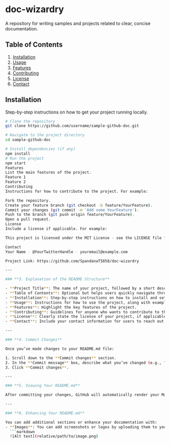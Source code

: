 # doc-wizardry
A repository for writing samples and projects related to clear, concise documentation.

## Table of Contents
1. [Installation](#installation)
2. [Usage](#usage)
3. [Features](#features)
4. [Contributing](#contributing)
5. [License](#license)
6. [Contact](#contact)

## Installation

Step-by-step instructions on how to get your project running locally.

```bash
# Clone the repository
git clone https://github.com/username/sample-github-doc.git

# Navigate to the project directory
cd sample-github-doc

# Install dependencies (if any)
npm install
# Run the project
npm start
Features
List the main features of the project.
Feature 1
Feature 2
Contributing
Instructions for how to contribute to the project. For example:

Fork the repository.
Create your feature branch (git checkout -b feature/YourFeature).
Commit your changes (git commit -m 'Add some YourFeature').
Push to the branch (git push origin feature/YourFeature).
Open a pull request.
License
Include a license if applicable. For example:

This project is licensed under the MIT License - see the LICENSE file for details.

Contact
Your Name - @YourTwitterHandle - youremail@example.com

Project Link: https://github.com/SpandanaT5858/doc-wizardry

---

### **3. Explanation of the README Structure**

- **Project Title**: The name of your project, followed by a short description explaining its purpose.
- **Table of Contents**: Optional but helps users quickly navigate through large README files.
- **Installation**: Step-by-step instructions on how to install and set up the project.
- **Usage**: Instructions for how to use the project, along with example commands.
- **Features**: Highlight the key features of the project.
- **Contributing**: Guidelines for anyone who wants to contribute to the project.
- **License**: Clearly state the license of your project, if applicable.
- **Contact**: Include your contact information for users to reach out.

---

### **4. Commit Changes**

Once you’ve made changes to your README.md file:

1. Scroll down to the **Commit changes** section.
2. In the **Commit message** box, describe what you’ve changed (e.g., "Added initial README structure").
3. Click **Commit changes**.

---

### **5. Viewing Your README.md**

After committing your changes, GitHub will automatically render your Markdown file. You can now see your newly created documentation displayed on the repository homepage.

---

### **6. Enhancing Your README.md**

You can add additional sections or enhance your documentation with:
- **Images**: You can add screenshots or logos by uploading them to your repository and linking them in the README.
  ```markdown
  ![Alt text](relative/path/to/image.png)
